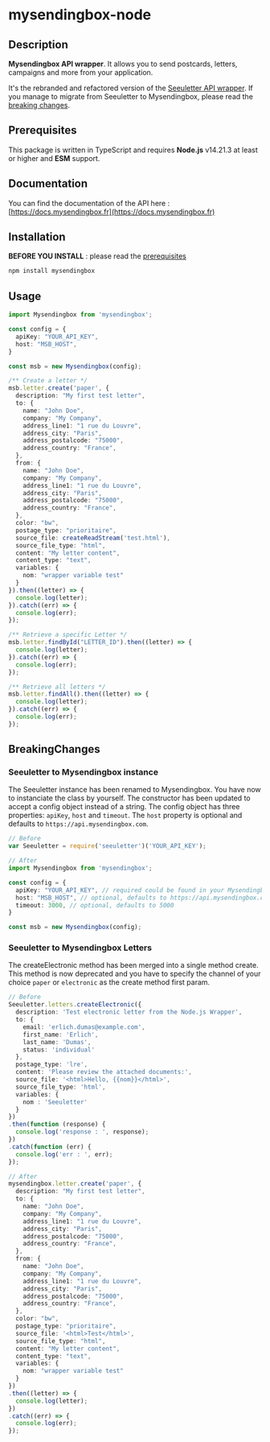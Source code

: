 # mysendingbox-node

## Description

**Mysendingbox API wrapper**. It allows you to send postcards, letters, campaigns and more from your application.

It's the rebranded and refactored version of the [Seeuletter API wrapper](https://www.npmjs.com/package/seeuletter). If you manage to migrate from Seeuletter to Mysendingbox, please read the [breaking changes](#breakingchanges).

## Prerequisites

This package is written in TypeScript and requires **Node.js** v14.21.3 at least or higher and **ESM** support.

## Documentation

You can find the documentation of the API here : [https://docs.mysendingbox.fr](https://docs.mysendingbox.fr)

## Installation

**BEFORE YOU INSTALL** : please read the [prerequisites](#prerequisites)

```bash
npm install mysendingbox
```

## Usage

```typescript
import Mysendingbox from 'mysendingbox';

const config = {
  apiKey: "YOUR_API_KEY",
  host: "MSB_HOST",
}

const msb = new Mysendingbox(config);

/** Create a letter */
msb.letter.create('paper', {
  description: "My first test letter",
  to: {
    name: "John Doe",
    company: "My Company",
    address_line1: "1 rue du Louvre",
    address_city: "Paris",
    address_postalcode: "75000",
    address_country: "France",
  },
  from: {
    name: "John Doe",
    company: "My Company",
    address_line1: "1 rue du Louvre",
    address_city: "Paris",
    address_postalcode: "75000",
    address_country: "France",
  },
  color: "bw",
  postage_type: "prioritaire",
  source_file: createReadStream('test.html'),
  source_file_type: "html",
  content: "My letter content",
  content_type: "text",
  variables: {
    nom: "wrapper variable test"
  }
}).then((letter) => {
  console.log(letter);
}).catch((err) => {
  console.log(err);
});

/** Retrieve a specific Letter */
msb.letter.findById("LETTER_ID").then((letter) => {
  console.log(letter);
}).catch((err) => {
  console.log(err);
});

/** Retrieve all letters */
msb.letter.findAll().then((letter) => {
  console.log(letter);
}).catch((err) => {
  console.log(err);
});
```

## BreakingChanges

### Seeuletter to Mysendingbox instance

The Seeuletter instance has been renamed to Mysendingbox. You have now to instanciate the class by yourself. The constructor has been updated to accept a config object instead of a string. The config object has three properties: `apiKey`, `host` and `timeout`. The `host` property is optional and defaults to `https://api.mysendingbox.com`.

```typescript
// Before
var Seeuletter = require('seeuletter')('YOUR_API_KEY');
```

```typescript
// After
import Mysendingbox from 'mysendingbox';

const config = {
  apiKey: "YOUR_API_KEY", // required could be found in your Mysendingbox dashboard
  host: "MSB_HOST", // optional, defaults to https://api.mysendingbox.com
  timeout: 3000, // optional, defaults to 5000
}

const msb = new Mysendingbox(config);
```

### Seeuletter to Mysendingbox Letters

The createElectronic method has been merged into a single method create. This method is now deprecated and you have to specify the channel of your choice `paper` or `electronic` as the create method first param.

```typescript
// Before
Seeuletter.letters.createElectronic({
  description: 'Test electronic letter from the Node.js Wrapper',
  to: {
    email: 'erlich.dumas@example.com',
    first_name: 'Erlich',
    last_name: 'Dumas',
    status: 'individual'
  },
  postage_type: 'lre',
  content: 'Please review the attached documents:',
  source_file: '<html>Hello, {{nom}}</html>',
  source_file_type: 'html',
  variables: {
    nom : 'Seeuletter'
  }
})
.then(function (response) {
  console.log('response : ', response);
})
.catch(function (err) {
  console.log('err : ', err);
});
```

```typescript
// After
mysendingbox.letter.create('paper', {
  description: "My first test letter",
  to: {
    name: "John Doe",
    company: "My Company",
    address_line1: "1 rue du Louvre",
    address_city: "Paris",
    address_postalcode: "75000",
    address_country: "France",
  },
  from: {
    name: "John Doe",
    company: "My Company",
    address_line1: "1 rue du Louvre",
    address_city: "Paris",
    address_postalcode: "75000",
    address_country: "France",
  },
  color: "bw",
  postage_type: "prioritaire",
  source_file: '<html>Test</html>',
  source_file_type: "html",
  content: "My letter content",
  content_type: "text",
  variables: {
    nom: "wrapper variable test"
  }
})
.then((letter) => {
  console.log(letter);
})
.catch((err) => {
  console.log(err);
});
```
